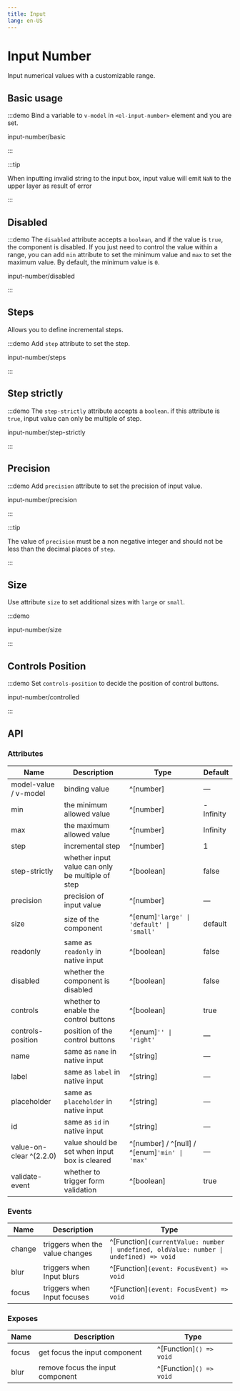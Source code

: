 ```yaml
---
title: Input
lang: en-US
---
```


# Input Number

Input numerical values with a customizable range.

## Basic usage

:::demo Bind a variable to `v-model` in `<el-input-number>` element and you are set.

input-number/basic

:::

:::tip

When inputting invalid string to the input box, input value will emit `NaN` to the upper layer as result of error

:::

## Disabled

:::demo The `disabled` attribute accepts a `boolean`, and if the value is `true`, the component is disabled. If you just need to control the value within a range, you can add `min` attribute to set the minimum value and `max` to set the maximum value. By default, the minimum value is `0`.

input-number/disabled

:::

## Steps

Allows you to define incremental steps.

:::demo Add `step` attribute to set the step.

input-number/steps

:::

## Step strictly

:::demo The `step-strictly` attribute accepts a `boolean`. if this attribute is `true`, input value can only be multiple of step.

input-number/step-strictly

:::

## Precision

:::demo Add `precision` attribute to set the precision of input value.

input-number/precision

:::

:::tip

The value of `precision` must be a non negative integer and should not be less than the decimal places of `step`.

:::

## Size

Use attribute `size` to set additional sizes with `large` or `small`.

:::demo

input-number/size

:::

## Controls Position

:::demo Set `controls-position` to decide the position of control buttons.

input-number/controlled

:::

## API

### Attributes

| Name                    | Description                                      | Type                                          | Default   |
| ----------------------- | ------------------------------------------------ | --------------------------------------------- | --------- |
| model-value / v-model   | binding value                                    | ^[number]                                     | —         |
| min                     | the minimum allowed value                        | ^[number]                                     | -Infinity |
| max                     | the maximum allowed value                        | ^[number]                                     | Infinity  |
| step                    | incremental step                                 | ^[number]                                     | 1         |
| step-strictly           | whether input value can only be multiple of step | ^[boolean]                                    | false     |
| precision               | precision of input value                         | ^[number]                                     | —         |
| size                    | size of the component                            | ^[enum]`'large' \| 'default' \| 'small'`      | default   |
| readonly                | same as `readonly` in native input               | ^[boolean]                                    | false     |
| disabled                | whether the component is disabled                | ^[boolean]                                    | false     |
| controls                | whether to enable the control buttons            | ^[boolean]                                    | true      |
| controls-position       | position of the control buttons                  | ^[enum]`'' \| 'right'`                        | —         |
| name                    | same as `name` in native input                   | ^[string]                                     | —         |
| label                   | same as `label` in native input                  | ^[string]                                     | —         |
| placeholder             | same as `placeholder` in native input            | ^[string]                                     | —         |
| id                      | same as `id` in native input                     | ^[string]                                     | —         |
| value-on-clear ^(2.2.0) | value should be set when input box is cleared    | ^[number] / ^[null] / ^[enum]`'min' \| 'max'` | —         |
| validate-event          | whether to trigger form validation               | ^[boolean]                                    | true      |

### Events

| Name   | Description                     | Type                                                                                    |
| ------ | ------------------------------- | --------------------------------------------------------------------------------------- |
| change | triggers when the value changes | ^[Function]`(currentValue: number \| undefined, oldValue: number \| undefined) => void` |
| blur   | triggers when Input blurs       | ^[Function]`(event: FocusEvent) => void`                                                |
| focus  | triggers when Input focuses     | ^[Function]`(event: FocusEvent) => void`                                                |

### Exposes

| Name  | Description                      | Type                    |
| ----- | -------------------------------- | ----------------------- |
| focus | get focus the input component    | ^[Function]`() => void` |
| blur  | remove focus the input component | ^[Function]`() => void` |
